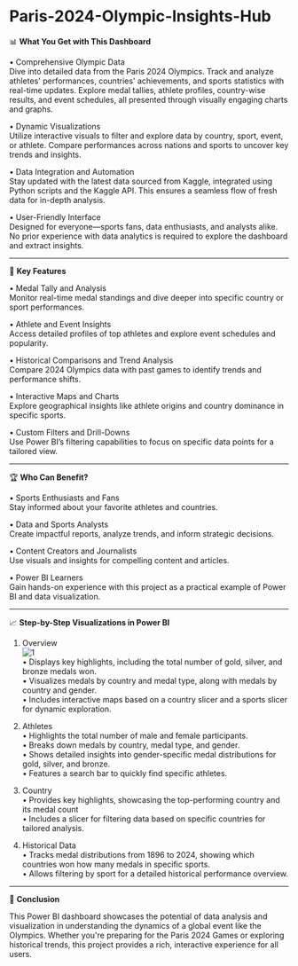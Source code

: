 # Paris-2024-Olympic-Insights-Hub
📊 **What You Get with This Dashboard**

•	Comprehensive Olympic Data\
Dive into detailed data from the Paris 2024 Olympics. Track and analyze athletes' performances, countries' achievements, and sports statistics with real-time updates. Explore medal tallies, athlete profiles, country-wise results, and event schedules, all presented through visually engaging charts and graphs.

•	Dynamic Visualizations\
Utilize interactive visuals to filter and explore data by country, sport, event, or athlete. Compare performances across nations and sports to uncover key trends and insights.

•	Data Integration and Automation\
Stay updated with the latest data sourced from Kaggle, integrated using Python scripts and the Kaggle API. This ensures a seamless flow of fresh data for in-depth analysis.

•	User-Friendly Interface\
Designed for everyone—sports fans, data enthusiasts, and analysts alike. No prior experience with data analytics is required to explore the dashboard and extract insights.
________________________________________
🚀 **Key Features**

•	Medal Tally and Analysis\
Monitor real-time medal standings and dive deeper into specific country or sport performances.

•	Athlete and Event Insights\
Access detailed profiles of top athletes and explore event schedules and popularity.

•	Historical Comparisons and Trend Analysis\
Compare 2024 Olympics data with past games to identify trends and performance shifts.

•	Interactive Maps and Charts\
Explore geographical insights like athlete origins and country dominance in specific sports.

•	Custom Filters and Drill-Downs\
Use Power BI’s filtering capabilities to focus on specific data points for a tailored view.
________________________________________
🏆 **Who Can Benefit?**

•	Sports Enthusiasts and Fans\
Stay informed about your favorite athletes and countries.

•	Data and Sports Analysts\
Create impactful reports, analyze trends, and inform strategic decisions.

•	Content Creators and Journalists\
Use visuals and insights for compelling content and articles.

•	Power BI Learners\
Gain hands-on experience with this project as a practical example of Power BI and data visualization.
________________________________________
📈 **Step-by-Step Visualizations in Power BI**

1. Overview\
   ![1](https://github.com/user-attachments/assets/85b733f8-b21a-486a-a758-84b2c4da5b68)\
•	Displays key highlights, including the total number of gold, silver, and bronze medals won.\
•	Visualizes medals by country and medal type, along with medals by country and gender.\
•	Includes interactive maps based on a country slicer and a sports slicer for dynamic exploration.

2. Athletes\
•	Highlights the total number of male and female participants.\
•	Breaks down medals by country, medal type, and gender.\
•	Shows detailed insights into gender-specific medal distributions for gold, silver, and bronze.\
•	Features a search bar to quickly find specific athletes.

3. Country\
•	Provides key highlights, showcasing the top-performing country and its medal count\
•	Includes a slicer for filtering data based on specific countries for tailored analysis.

4. Historical Data\
•	Tracks medal distributions from 1896 to 2024, showing which countries won how many medals in specific sports.\
•	Allows filtering by sport for a detailed historical performance overview.
________________________________________
🏅 **Conclusion**

This Power BI dashboard showcases the potential of data analysis and visualization in understanding the dynamics of a global event like the Olympics. Whether you're preparing for the Paris 2024 Games or exploring historical trends, this project provides a rich, interactive experience for all users.

